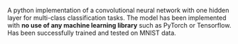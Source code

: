 A python implementation of a convolutional neural network with one hidden layer for multi-class classification tasks. The model has been implemented with **no use of any machine learning library** such as PyTorch or Tensorflow. Has been successfully trained and tested on MNIST data. 
